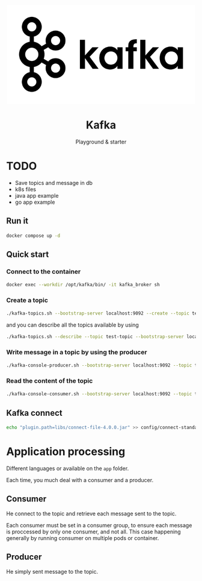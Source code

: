 <p align="center">
<img src="../.github/assets/kafka.png" align="center" width="500" />
    <h1 align="center">Kafka</h1>
    <p align="center">Playground & starter</p>
</p>

# TODO

- Save topics and message in db
- k8s files
- java app example
- go app example

## Run it

```bash
docker compose up -d
```

## Quick start

### Connect to the container

```bash
docker exec --workdir /opt/kafka/bin/ -it kafka_broker sh
```

### Create a topic

```bash
./kafka-topics.sh --bootstrap-server localhost:9092 --create --topic test-topic
```

and you can describe all the topics available by using

```bash
./kafka-topics.sh --describe --topic test-topic --bootstrap-server localhost:9092
```

### Write message in a topic by using the producer

```bash
./kafka-console-producer.sh --bootstrap-server localhost:9092 --topic test-topic
```

### Read the content of the topic

```bash
./kafka-console-consumer.sh --bootstrap-server localhost:9092 --topic test-topic --from-beginning
```

## Kafka connect

```bash
echo "plugin.path=libs/connect-file-4.0.0.jar" >> config/connect-standalone.properties
```

# Application processing

Different languages or available on the `app` folder.

Each time, you much deal with a consumer and a producer.

## Consumer

He connect to the topic and retrieve each message sent to the topic.

Each consumer must be set in a consumer group, to ensure each message is proccessed by only one consumer, and not all.
This case happening generally by running consumer on multiple pods or container.

## Producer

He simply sent message to the topic.
